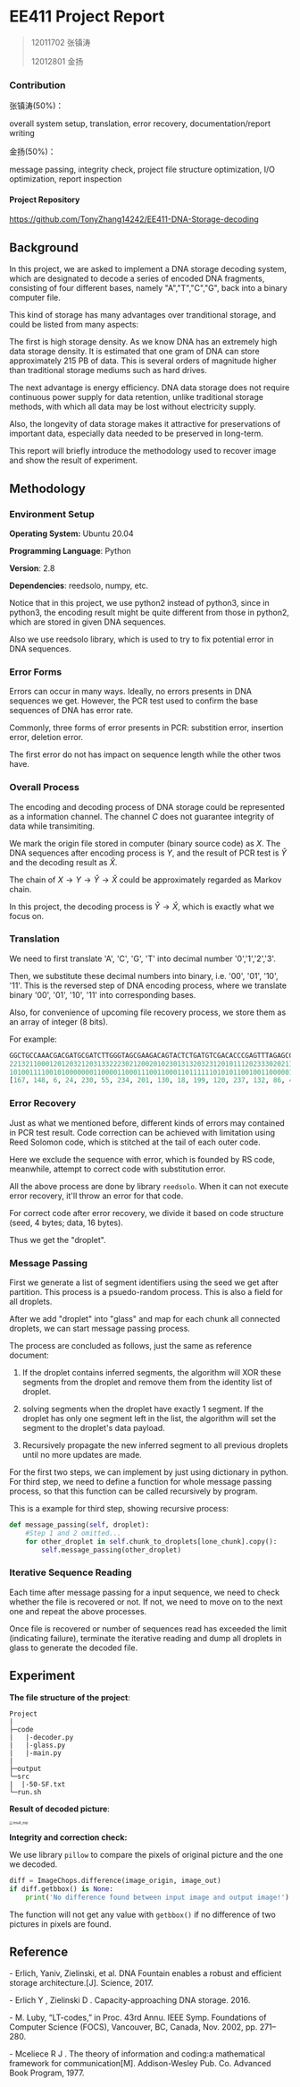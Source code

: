 # EE411 Project Report

> 12011702 张镇涛
>
> 12012801 金扬

### Contribution

张镇涛(50%)：

overall system setup, translation, error recovery, documentation/report writing

金扬(50%)：

message passing, integrity check, project file structure optimization, I/O optimization, report inspection

#### Project Repository

https://github.com/TonyZhang14242/EE411-DNA-Storage-decoding



## Background

In this project, we are asked to implement a DNA storage decoding system, which are designated to decode a series of encoded DNA fragments, consisting of four different bases, namely "A","T","C","G", back into a binary computer file.

This kind of storage has many advantages over tranditional storage, and could be listed from many aspects:

The first is high storage density. As we know DNA has an extremely high data storage density. It is estimated that one gram of DNA can store approximately 215 PB of data. This is several orders of magnitude higher than traditional storage mediums such as hard drives. 

The next advantage is energy efficiency. DNA data storage does not require continuous power supply for data retention, unlike traditional storage methods, with which all data may be lost without electricity supply.

Also, the longevity of data storage makes it attractive for preservations of important data, especially data needed to be preserved in long-term.

This report will briefly introduce the methodology used to recover image and show the result of experiment.



## Methodology 

### Environment Setup

**Operating System:** Ubuntu 20.04

**Programming Language**: Python

**Version**: 2.8

**Dependencies**: reedsolo, numpy, etc.

Notice that in this project, we use python2 instead of python3, since in python3, the encoding result might be quite different from those in python2, which are stored in given DNA sequences.

Also we use reedsolo library, which is used to try to fix potential error in DNA sequences.



### Error Forms

Errors can occur in many ways. Ideally, no errors presents in DNA sequences we get. However, the PCR test used to confirm the base sequences of DNA has error rate.

Commonly, three forms of error presents in PCR: substition error, insertion error, deletion error.

The first error do not has impact on sequence length while the other twos have.



### Overall Process

The encoding and decoding process of DNA storage could be represented as a information channel. The channel $C$ does not guarantee integrity of data while transimiting.

We mark the origin file stored in computer (binary source code) as $X$. The DNA sequences after encoding process is $Y$, and the result of PCR test is $\hat Y$ and the decoding result as $\hat X$.

The chain of $X\to Y\to \hat Y\to \hat X$ could be approximately regarded as Markov chain.

In this project, the decoding process is $\hat Y\to \hat X$, which is exactly what we focus on.



### Translation

We need to first translate 'A', 'C', 'G', 'T' into decimal number '0','1','2','3'.

Then, we substitute these decimal numbers into binary, i.e. '00', '01', '10', '11'. This is the reversed step of DNA encoding process, where we translate binary '00', '01', '10', '11' into corresponding bases.

Also, for convenience of upcoming file recovery process, we store them as an array of integer (8 bits).

For example:

```python
GGCTGCCAAACGACGATGCGATCTTGGGTAGCGAAGACAGTACTCTGATGTCGACACCCGAGTTTAGAGCCTACTAGAGCTATGGTGAGACGAGGATTAG #DNA sequences
2213211000120120321203133222302120020102301313203231201011120233302021130130202130322320201202203302 #Decimal representation
10100111100101000000011000011000111001100011011111101010110010011000001000010010110001110111100011101101100001000101011000101111110010001001011100011100100010011100111010111000100001100010100011110010 #Binary representation
[167, 148, 6, 24, 230, 55, 234, 201, 130, 18, 199, 120, 237, 132, 86, 47, 200, 151, 28, 137, 206, 184, 134, 40, 242] #Convert to integer array
```



### Error Recovery

Just as what we mentioned before, different kinds of errors may contained in PCR test result. Code correction can be achieved with limitation using Reed Solomon code, which is stitched at the tail of each outer code.

Here we exclude the sequence with error, which is founded by RS code, meanwhile, attempt to correct code with substitution error.

All the above process are done by library `reedsolo`. When it can not execute error recovery, it'll throw an error for that code.

For correct code after error recovery, we divide it based on code structure (seed, 4 bytes; data, 16 bytes).

Thus we get the "droplet".



### Message Passing

First we generate a list of segment identifiers using the seed we get after partition. This process is a psuedo-random process. This is also a field for all droplets.

After we add "droplet" into "glass" and map for each chunk all connected droplets, we can start message passing process.

The process are concluded as follows, just the same as reference document:

1. If the droplet contains inferred segments, the algorithm will XOR these segments from the droplet and remove them from the identity list of droplet.

2. solving segments when the droplet have exactly 1 segment. If the droplet has only one segment left in the list, the algorithm will set the segment to the droplet's data payload.

3. Recursively propagate the new inferred segment to all previous droplets until no more updates are made.

For the first two steps, we can implement by just using dictionary in python. For third step, we need to define a function for whole message passing process, so that this function can be called recursively by program.

This is a example for third step, showing recursive process:

```python
def message_passing(self, droplet):
	#Step 1 and 2 omitted...
    for other_droplet in self.chunk_to_droplets[lone_chunk].copy():
        self.message_passing(other_droplet)
```



### Iterative Sequence Reading

Each time after message passing for a input sequence, we need to check whether the file is recovered or not. If not, we need to move on to the next one and repeat the above processes.

Once file is recovered or number of sequences read has exceeded the limit (indicating failure), terminate the iterative reading and dump all droplets in glass to generate the decoded file.



## Experiment

**The file structure of the project**:

```
Project
|
├─code
|   |-decoder.py
|   |-glass.py
|   |-main.py
|   
├─output
└─src
|  |-50-SF.txt
└─run.sh
```



**Result of decoded picture**:

<img src="./result_exp.PNG" alt="result_exp" style="zoom: 40%;" />



**Integrity and correction check:**

We use library `pillow` to compare the pixels of original picture and the one we decoded.

```python
diff = ImageChops.difference(image_origin, image_out)
if diff.getbbox() is None:
    print('No difference found between input image and output image!')
```

The function will not get any value with `getbbox()` if no difference of two pictures in pixels are found.



## Reference

\- Erlich, Yaniv, Zielinski, et al. DNA Fountain enables a robust and efficient storage architecture.[J]. Science, 2017.

\- Erlich Y , Zielinski D . Capacity-approaching DNA storage. 2016.

\- M. Luby, “LT-codes,” in Proc. 43rd Annu. IEEE Symp. Foundations of Computer Science (FOCS), Vancouver, BC, Canada, Nov. 2002, pp. 271–280.

\- Mceliece R J . The theory of information and coding:a mathematical framework for communication[M]. Addison-Wesley Pub. Co. Advanced Book Program, 1977.